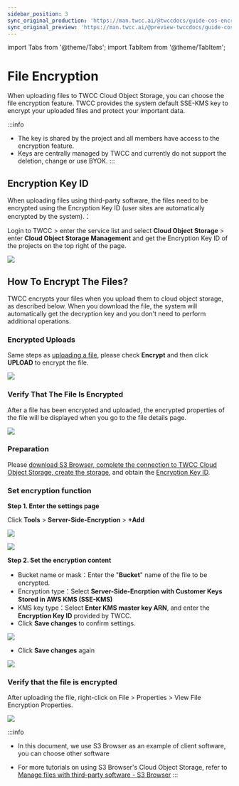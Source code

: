 ```yaml
---
sidebar_position: 3
sync_original_production: 'https://man.twcc.ai/@twccdocs/guide-cos-encryption-en' 
sync_original_preview: 'https://man.twcc.ai/@preview-twccdocs/guide-cos-encryption-en'
---
```


import Tabs from '@theme/Tabs';
import TabItem from '@theme/TabItem';

# File Encryption

When uploading files to TWCC Cloud Object Storage, you can choose the file encryption feature. TWCC provides the system default SSE-KMS key to encrypt your uploaded files and protect your important data.

:::info
- The key is shared by the project and all members have access to the encryption feature.
- Keys are centrally managed by TWCC and currently do not support the deletion, change or use BYOK.
:::

## Encryption Key ID

When uploading files using third-party software, the files need to be encrypted using the Encryption Key ID (user sites are automatically encrypted by the system).：

Login to TWCC > enter the service list and select **Cloud Object Storage** > enter **Cloud Object Storage Management** and get the Encryption Key ID of the projects on the top right of the page.


![](https://cos.twcc.ai/SYS-MANUAL/uploads/upload_62098fd1deba37313fa0ea7677fc7588.png)



## How To Encrypt The Files?

TWCC encrypts your files when you upload them to cloud object storage, as described below.
When you download the file, the system will automatically get the decryption key and you don't need to perform additional operations.


<!-- 1 start -->

<Tabs>
  <TabItem value="TWCC Portal" label="TWCC Portal" default>



### Encrypted Uploads

Same steps as [<ins>uploading a file</ins>](upload-download-files-create-folders.md#upload-files), please check **Encrypt** and then click **UPLOAD** to encrypt the file.

![](https://cos.twcc.ai/SYS-MANUAL/uploads/upload_af965af915450fa5d94de1fae5b0bbbb.png)


### Verify That The File Is Encrypted


After a file has been encrypted and uploaded, the encrypted properties of the file will be displayed when you go to the file details page.


![](https://cos.twcc.ai/SYS-MANUAL/uploads/upload_0b749c20a05ddd9d6e036f8bee56e26f.png)



 </TabItem>
  <TabItem value="Third-party Software：S3 browser" label="Third-party Software：S3 browser">


### Preparation

Please [<ins>download S3 Browser, complete the connection to TWCC Cloud Object Storage, create the storage</ins>](../manage-with-clients/s3-browser.md), and obtain the <a href="#加密金鑰-ID"><ins>Encryption Key ID</ins></a>.


### Set encryption function


**Step 1. Enter the settings page**

Click **Tools** > **Server-Side-Encryption** > **+Add**

![](https://cos.twcc.ai/SYS-MANUAL/uploads/upload_4828b14743452f78d82e199429e0eb94.png)


![](https://cos.twcc.ai/SYS-MANUAL/uploads/upload_ceacfeaf972f12ddfb327fef7e180e65.png)


**Step 2. Set the encryption content**

- Bucket name or mask：Enter the "**Bucket**" name of the file to be encrypted.
- Encryption type：Select **Server-Side-Encrption with Customer Keys Stored in AWS KMS (SSE-KMS)**
- KMS key type：Select **Enter KMS master key ARN**, and enter the **Encryption Key ID** provided by TWCC.
- Click **Save changes** to confirm settings.

![](https://cos.twcc.ai/SYS-MANUAL/uploads/upload_e0c48a902bdf32348014b2b2fac25efc.png)

- Click **Save changes** again

![](https://cos.twcc.ai/SYS-MANUAL/uploads/upload_8ccb461736610db73e310b16c5e5fb5d.png)



### Verify that the file is encrypted

After uploading the file, right-click on File > Properties > View File Encryption Properties.

![](https://cos.twcc.ai/SYS-MANUAL/uploads/upload_e38b3b62d64c3a5fdecdd2ae7b476b09.png)


:::info
- In this document, we use S3 Browser as an example of client software, you can choose other software
- For more tutorials on using S3 Browser's Cloud Object Storage, refer to [<ins>Manage files with third-party software - S3 Browser</ins>](../manage-with-clients/s3-browser.md#manage-buckets-and-files)
:::

  </TabItem>
</Tabs>
